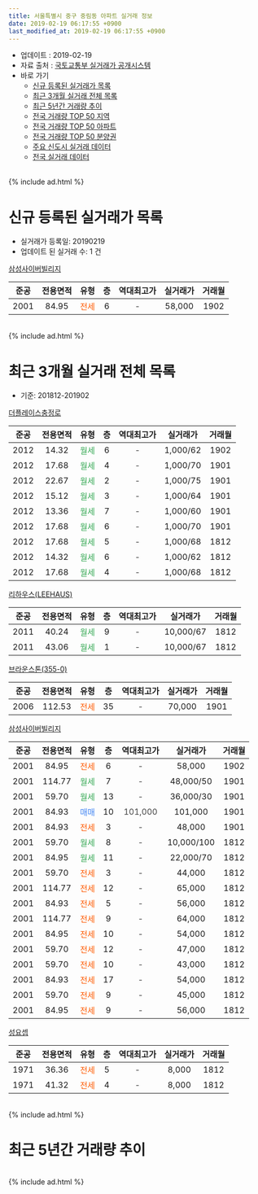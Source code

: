```yaml
---
title: 서울특별시 중구 중림동 아파트 실거래 정보
date: 2019-02-19 06:17:55 +0900
last_modified_at: 2019-02-19 06:17:55 +0900
---
```


* 업데이트 : 2019-02-19
* 자료 출처 : [국토교통부 실거래가 공개시스템](http://rt.molit.go.kr)
* 바로 가기
    * [신규 등록된 실거래가 목록](#신규-등록된-실거래가-목록)
    * [최근 3개월 실거래 전체 목록](#최근-3개월-실거래-전체-목록)
    * [최근 5년간 거래량 추이](#최근-5년간-거래량-추이)
    * [전국 거래량 TOP 50 지역](https://ayogom.github.io/apt-trade-info/최근-3개월-전국에서-가장-거래가-많이-발생한-지역)
    * [전국 거래량 TOP 50 아파트](https://ayogom.github.io/apt-trade-info/최근-3개월-전국에서-가장-거래가-많이-발생한-아파트)
    * [전국 거래량 TOP 50 분양권](https://ayogom.github.io/apt-trade-info/최근-3개월-전국에서-가장-거래가-많이-발생한-분양권)
    * [주요 신도시 실거래 데이터](https://ayogom.github.io/apt-trade-info/주요-신도시)
    * [전국 실거래 데이터](https://ayogom.github.io/apt-trade-info/전국)
<br>
{% include ad.html %}
<br>

# 신규 등록된 실거래가 목록
* 실거래가 등록일: 20190219
* 업데이트 된 실거래 수: 1 건


[삼성사이버빌리지](https://search.naver.com/search.naver?query=%EC%84%9C%EC%9A%B8%ED%8A%B9%EB%B3%84%EC%8B%9C+%EC%A4%91%EA%B5%AC+%EC%A4%91%EB%A6%BC%EB%8F%99+%EC%82%BC%EC%84%B1%EC%82%AC%EC%9D%B4%EB%B2%84%EB%B9%8C%EB%A6%AC%EC%A7%80)

|준공|전용면적|유형|층|역대최고가|실거래가|거래월|
|:---:|:---:|:---:|:---:|:---:|:---:|:---:|
|2001|84.95|<span style="color:#ff5a00">전세</span>|6|<span style="color:#444444">-</span>|58,000|1902|


<br>
{% include ad.html %}
<br>

# 최근 3개월 실거래 전체 목록
* 기준: 201812-201902


[더플레이스충정로](https://search.naver.com/search.naver?query=%EC%84%9C%EC%9A%B8%ED%8A%B9%EB%B3%84%EC%8B%9C+%EC%A4%91%EA%B5%AC+%EC%A4%91%EB%A6%BC%EB%8F%99+%EB%8D%94%ED%94%8C%EB%A0%88%EC%9D%B4%EC%8A%A4%EC%B6%A9%EC%A0%95%EB%A1%9C)

|준공|전용면적|유형|층|역대최고가|실거래가|거래월|
|:---:|:---:|:---:|:---:|:---:|:---:|:---:|
|2012|14.32|<span style="color:#34a853">월세</span>|6|<span style="color:#444444">-</span>|1,000/62|1902|
|2012|17.68|<span style="color:#34a853">월세</span>|4|<span style="color:#444444">-</span>|1,000/70|1901|
|2012|22.67|<span style="color:#34a853">월세</span>|2|<span style="color:#444444">-</span>|1,000/75|1901|
|2012|15.12|<span style="color:#34a853">월세</span>|3|<span style="color:#444444">-</span>|1,000/64|1901|
|2012|13.36|<span style="color:#34a853">월세</span>|7|<span style="color:#444444">-</span>|1,000/60|1901|
|2012|17.68|<span style="color:#34a853">월세</span>|6|<span style="color:#444444">-</span>|1,000/70|1901|
|2012|17.68|<span style="color:#34a853">월세</span>|5|<span style="color:#444444">-</span>|1,000/68|1812|
|2012|14.32|<span style="color:#34a853">월세</span>|6|<span style="color:#444444">-</span>|1,000/62|1812|
|2012|17.68|<span style="color:#34a853">월세</span>|4|<span style="color:#444444">-</span>|1,000/68|1812|

[리하우스(LEEHAUS)](https://search.naver.com/search.naver?query=%EC%84%9C%EC%9A%B8%ED%8A%B9%EB%B3%84%EC%8B%9C+%EC%A4%91%EA%B5%AC+%EC%A4%91%EB%A6%BC%EB%8F%99+%EB%A6%AC%ED%95%98%EC%9A%B0%EC%8A%A4%28LEEHAUS%29)

|준공|전용면적|유형|층|역대최고가|실거래가|거래월|
|:---:|:---:|:---:|:---:|:---:|:---:|:---:|
|2011|40.24|<span style="color:#34a853">월세</span>|9|<span style="color:#444444">-</span>|10,000/67|1812|
|2011|43.06|<span style="color:#34a853">월세</span>|1|<span style="color:#444444">-</span>|10,000/67|1812|

[브라운스톤(355-0)](https://search.naver.com/search.naver?query=%EC%84%9C%EC%9A%B8%ED%8A%B9%EB%B3%84%EC%8B%9C+%EC%A4%91%EA%B5%AC+%EC%A4%91%EB%A6%BC%EB%8F%99+%EB%B8%8C%EB%9D%BC%EC%9A%B4%EC%8A%A4%ED%86%A4%28355-0%29)

|준공|전용면적|유형|층|역대최고가|실거래가|거래월|
|:---:|:---:|:---:|:---:|:---:|:---:|:---:|
|2006|112.53|<span style="color:#ff5a00">전세</span>|35|<span style="color:#444444">-</span>|70,000|1901|

[삼성사이버빌리지](https://search.naver.com/search.naver?query=%EC%84%9C%EC%9A%B8%ED%8A%B9%EB%B3%84%EC%8B%9C+%EC%A4%91%EA%B5%AC+%EC%A4%91%EB%A6%BC%EB%8F%99+%EC%82%BC%EC%84%B1%EC%82%AC%EC%9D%B4%EB%B2%84%EB%B9%8C%EB%A6%AC%EC%A7%80)

|준공|전용면적|유형|층|역대최고가|실거래가|거래월|
|:---:|:---:|:---:|:---:|:---:|:---:|:---:|
|2001|84.95|<span style="color:#ff5a00">전세</span>|6|<span style="color:#444444">-</span>|58,000|1902|
|2001|114.77|<span style="color:#34a853">월세</span>|7|<span style="color:#444444">-</span>|48,000/50|1901|
|2001|59.70|<span style="color:#34a853">월세</span>|13|<span style="color:#444444">-</span>|36,000/30|1901|
|2001|84.93|<span style="color:#4285f3">매매</span>|10|<span style="color:#444444">101,000</span>|101,000|1901|
|2001|84.93|<span style="color:#ff5a00">전세</span>|3|<span style="color:#444444">-</span>|48,000|1901|
|2001|59.70|<span style="color:#34a853">월세</span>|8|<span style="color:#444444">-</span>|10,000/100|1812|
|2001|84.95|<span style="color:#34a853">월세</span>|11|<span style="color:#444444">-</span>|22,000/70|1812|
|2001|59.70|<span style="color:#ff5a00">전세</span>|3|<span style="color:#444444">-</span>|44,000|1812|
|2001|114.77|<span style="color:#ff5a00">전세</span>|12|<span style="color:#444444">-</span>|65,000|1812|
|2001|84.93|<span style="color:#ff5a00">전세</span>|5|<span style="color:#444444">-</span>|56,000|1812|
|2001|114.77|<span style="color:#ff5a00">전세</span>|9|<span style="color:#444444">-</span>|64,000|1812|
|2001|84.95|<span style="color:#ff5a00">전세</span>|10|<span style="color:#444444">-</span>|54,000|1812|
|2001|59.70|<span style="color:#ff5a00">전세</span>|12|<span style="color:#444444">-</span>|47,000|1812|
|2001|59.70|<span style="color:#ff5a00">전세</span>|10|<span style="color:#444444">-</span>|43,000|1812|
|2001|84.93|<span style="color:#ff5a00">전세</span>|17|<span style="color:#444444">-</span>|54,000|1812|
|2001|59.70|<span style="color:#ff5a00">전세</span>|9|<span style="color:#444444">-</span>|45,000|1812|
|2001|84.95|<span style="color:#ff5a00">전세</span>|9|<span style="color:#444444">-</span>|56,000|1812|

[성요셉](https://search.naver.com/search.naver?query=%EC%84%9C%EC%9A%B8%ED%8A%B9%EB%B3%84%EC%8B%9C+%EC%A4%91%EA%B5%AC+%EC%A4%91%EB%A6%BC%EB%8F%99+%EC%84%B1%EC%9A%94%EC%85%89)

|준공|전용면적|유형|층|역대최고가|실거래가|거래월|
|:---:|:---:|:---:|:---:|:---:|:---:|:---:|
|1971|36.36|<span style="color:#ff5a00">전세</span>|5|<span style="color:#444444">-</span>|8,000|1812|
|1971|41.32|<span style="color:#ff5a00">전세</span>|4|<span style="color:#444444">-</span>|8,000|1812|


<br>
{% include ad.html %}
<br>

# 최근 5년간 거래량 추이


<div style="width:100%;">
    <canvas id="deal_progress" height="200"></canvas>
</div>

<script>
new Chart(document.getElementById("deal_progress"), {
    type: 'line',
    data: {
        labels: ['201402','201403','201404','201405','201406','201407','201408','201409','201410','201411','201412','201501','201502','201503','201504','201505','201506','201507','201508','201509','201510','201511','201512','201601','201602','201603','201604','201605','201606','201607','201608','201609','201610','201611','201612','201701','201702','201703','201704','201705','201706','201707','201708','201709','201710','201711','201712','201801','201802','201803','201804','201805','201806','201807','201808','201809','201810','201811','201812','201901','201902'],
        datasets: [{
            label: '매매',
            pointRadius: 1,
            data: [3, 0, 4, 2, 1, 1, 0, 5, 3, 1, 5, 5, 3, 11, 6, 1, 7, 8, 4, 11, 9, 5, 3, 6, 5, 9, 7, 10, 7, 7, 7, 4, 8, 5, 3, 3, 2, 3, 7, 8, 5, 3, 1, 7, 3, 1, 5, 8, 3, 2, 5, 2, 1, 4, 3, 1, 2, 3, 0, 1, 0],
            borderColor: "rgba(255, 201, 14, 1)",
            backgroundColor: "rgba(255, 201, 14, 0.5)",
            fill: false,
            lineTension: 0
        },{
            label: '전월세',
            pointRadius: 1,
            data: [15, 20, 14, 14, 14, 15, 12, 8, 14, 17, 20, 14, 16, 13, 7, 11, 11, 9, 10, 6, 11, 17, 10, 20, 18, 10, 9, 8, 10, 11, 9, 6, 14, 9, 14, 20, 16, 13, 10, 10, 6, 9, 7, 4, 9, 21, 21, 21, 9, 9, 9, 11, 13, 4, 3, 9, 12, 5, 19, 9, 2],
            borderColor: "rgba(0, 141, 185, 1)",
            backgroundColor: "rgba(0, 141, 185, 0.5)",
            fill: false,
            lineTension: 0
        }
        ]
    },
    options: {
        responsive: true,
        title: {
            display: false
        },
        tooltips: {
            mode: 'index',
            intersect: false
        },
        hover: {
            mode: 'nearest',
            intersect: true
        },
        scales: {
            xAxes: [{
                display: true,
                scaleLabel: {
                    display: true,
                    labelString: '년/월'
                }
            }],
            yAxes: [{
                display: true,
                ticks: {
                    suggestedMin: 0,
                },
                scaleLabel: {
                    display: true,
                    labelString: '실거래 수'
                }
            }]
        }
    }
});

</script>


<br>
{% include ad.html %}
<br>

